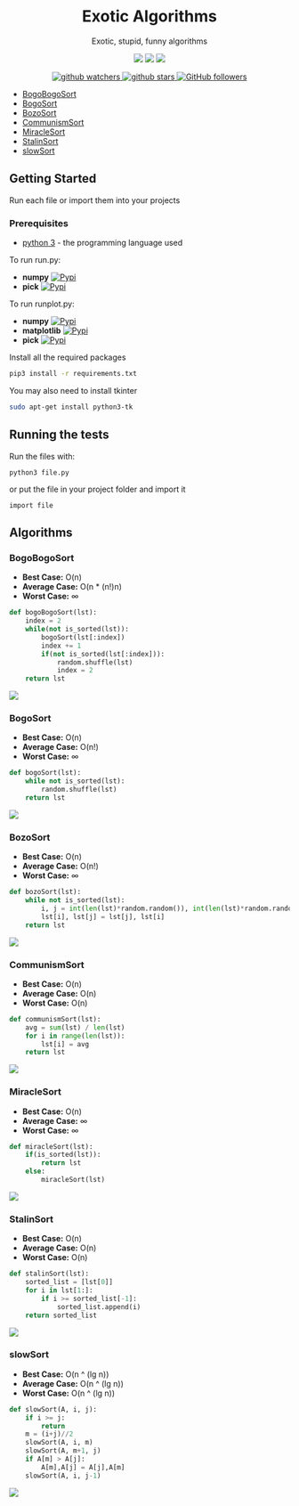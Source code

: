 <h1 align="center">Exotic Algorithms</h1>
<p align="center">
  Exotic, stupid, funny algorithms
</p>
<p align="center">
  <a target="_blank" href="https://github.com/joscha0/ExoticAlgorithms" title="Source: GitHub"><img src="https://img.shields.io/badge/source-GitHub-303030.svg?style=flat-square"></a>
  <a target="_blank" href="https://choosealicense.com/licenses/mit/" title="License: MIT"><img src="https://img.shields.io/badge/license-MIT-blue.svg?style=flat-square"></a>
  <a href="https://docs.python.org/3/index.html"><img src="https://img.shields.io/badge/python-3.6-blue.svg"/></a>
</p>
<p align="center">
  <a target="_blank" href="https://github.com/joscha0/ExoticAlgorithms"><img src="https://img.shields.io/github/watchers/joscha0/ExoticAlgorithms.svg?style=social&label=Watch" alt="github watchers">   </a>
  <a target="_blank" href="https://github.com/joscha0/ExoticAlgorithms"><img src="https://img.shields.io/github/stars/joscha0/ExoticAlgorithms.svg?style=social&label=Star" alt="github stars">   </a>
  <a target="_blank" href="https://github.com/joscha0/ExoticAlgorithms" title="Follow @joscha0 on GitHub"><img src="https://img.shields.io/github/followers/joscha0.svg?style=social&label=Follow" alt="GitHub followers">
  </a>
</p>

 - [BogoBogoSort](https://github.com/joscha0/ExoticAlgorithms/blob/master/BogoBogoSort.py "BogoBogoSort")
 - [BogoSort](https://github.com/joscha0/ExoticAlgorithms/blob/master/BogoSort.py "BogoSort")
 - [BozoSort](https://github.com/joscha0/ExoticAlgorithms/blob/master/BozoSort.py "BozoSort")
 - [CommunismSort](https://github.com/joscha0/ExoticAlgorithms/blob/master/CommunismSort.py "CommunismSort")
 - [MiracleSort](https://github.com/joscha0/ExoticAlgorithms/blob/master/MiracleSort.py "MiracleSort")
 - [StalinSort](https://github.com/joscha0/ExoticAlgorithms/blob/master/StalinSort.py "StalinSort")
 - [slowSort](https://github.com/joscha0/ExoticAlgorithms/blob/master/slowSort.py "slowSort")

## Getting Started

Run each file or import them into your projects

### Prerequisites
* [python 3](https://www.python.org/downloads/) - the programming language used

To run run.py:
* **numpy**  [![Pypi](https://img.shields.io/pypi/v/numpy.svg?style=flat-square)](https://pypi.org/project/numpy/)
* **pick**  [![Pypi](https://img.shields.io/pypi/v/pick.svg?style=flat-square)](https://pypi.org/project/pick/)

To run runplot.py:
* **numpy**  [![Pypi](https://img.shields.io/pypi/v/numpy.svg?style=flat-square)](https://pypi.org/project/numpy/)
* **matplotlib**  [![Pypi](https://img.shields.io/pypi/v/matplotlib.svg?style=flat-square)](https://pypi.org/project/matplotlib/)
* **pick**  [![Pypi](https://img.shields.io/pypi/v/pick.svg?style=flat-square)](https://pypi.org/project/pick/)

Install all the required packages
```bash
pip3 install -r requirements.txt
```
You may also need to install tkinter
```bash
sudo apt-get install python3-tk
```

## Running the tests

Run the files with:
```
python3 file.py
```
or put the file in your project folder and import it
```
import file
```

## Algorithms
### BogoBogoSort
* **Best Case:** O(n)
* **Average Case:** O(n * (n!)n)
* **Worst Case:** ∞
```python
def bogoBogoSort(lst):
	index = 2
	while(not is_sorted(lst)):
		bogoSort(lst[:index])
		index += 1
		if(not is_sorted(lst[:index])):
			random.shuffle(lst)
			index = 2
	return lst
```
![](https://raw.githubusercontent.com/joscha0/ExoticAlgorithms/master/img/bogoBogoSort.png)

### BogoSort
* **Best Case:** O(n)
* **Average Case:** O(n!)
* **Worst Case:** ∞
```python
def bogoSort(lst):
    while not is_sorted(lst):
        random.shuffle(lst)
    return lst
```
![](https://raw.githubusercontent.com/joscha0/ExoticAlgorithms/master/img/bogoSort.png)

### BozoSort
* **Best Case:** O(n)
* **Average Case:** O(n!)
* **Worst Case:** ∞

```python
def bozoSort(lst):
    while not is_sorted(lst):
        i, j = int(len(lst)*random.random()), int(len(lst)*random.random())
        lst[i], lst[j] = lst[j], lst[i]
    return lst
```

![](https://raw.githubusercontent.com/joscha0/ExoticAlgorithms/master/img/bozoSort.png)

### CommunismSort
* **Best Case:** O(n)
* **Average Case:** O(n)
* **Worst Case:** O(n)

```python
def communismSort(lst):
    avg = sum(lst) / len(lst) 
    for i in range(len(lst)):
        lst[i] = avg
    return lst
```

![](https://raw.githubusercontent.com/joscha0/ExoticAlgorithms/master/img/communismSort.png)

### MiracleSort
* **Best Case:** O(n)
* **Average Case:** ∞
* **Worst Case:** ∞

```python
def miracleSort(lst):
    if(is_sorted(lst)):
        return lst
    else:
        miracleSort(lst)
```

![](https://raw.githubusercontent.com/joscha0/ExoticAlgorithms/master/img/miracleSort.png)

### StalinSort
* **Best Case:** O(n)
* **Average Case:** O(n)
* **Worst Case:** O(n)

```python
def stalinSort(lst):
    sorted_list = [lst[0]]
    for i in lst[1:]:
        if i >= sorted_list[-1]:
            sorted_list.append(i)
    return sorted_list
```

![](https://raw.githubusercontent.com/joscha0/ExoticAlgorithms/master/img/stalinSort.png)

### slowSort
* **Best Case:** O(n ^ (lg n))
* **Average Case:** O(n ^ (lg n))
* **Worst Case:** O(n ^ (lg n))

```python
def slowSort(A, i, j):
    if i >= j:
        return
    m = (i+j)//2
    slowSort(A, i, m)
    slowSort(A, m+1, j)
    if A[m] > A[j]:
        A[m],A[j] = A[j],A[m]
    slowSort(A, i, j-1)
```

![](https://raw.githubusercontent.com/joscha0/ExoticAlgorithms/master/img/slowSort.png)
